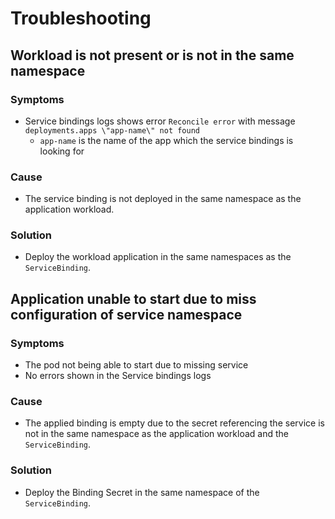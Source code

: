 # Troubleshooting

## Workload is not present or is not in the same namespace

### Symptoms
+ Service bindings logs shows error `Reconcile error`  with message `deployments.apps \"app-name\" not found`
  + `app-name` is the name of the app which the service bindings is looking for

### Cause
+ The service binding is not deployed in the same namespace as the application workload.

### Solution
+ Deploy the workload application in the same namespaces as the `ServiceBinding`.

## Application unable to start due to miss configuration of service namespace

### Symptoms
+ The pod not being able to start due to missing service
+ No errors shown in the Service bindings logs

### Cause
+ The applied binding is empty due to the secret referencing the service is not in the same namespace as the application workload and the `ServiceBinding`.

### Solution
+ Deploy the Binding Secret in the same namespace of the `ServiceBinding`.
